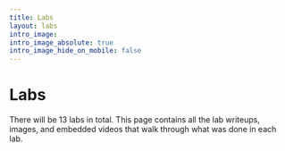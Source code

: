 ```yaml
---
title: Labs
layout: labs
intro_image:
intro_image_absolute: true
intro_image_hide_on_mobile: false
---
```


# Labs
 
There will be 13 labs in total. This page contains all the lab writeups, images, and embedded videos that walk through what was done in each lab.